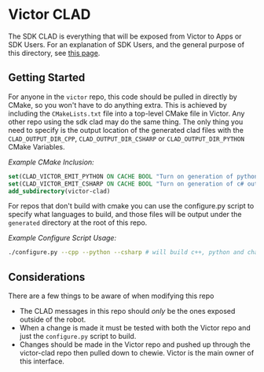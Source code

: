 # Victor CLAD

The SDK CLAD is everything that will be exposed from Victor to Apps or SDK Users. For an explanation of SDK Users, and the general purpose of this directory, see [this page](../docs/SDK/Victor+SDK+Design.md).

## Getting Started

For anyone in the `victor` repo, this code should be pulled in directly by CMake, so you won't have to do anything extra. This is achieved by including the `CMakeLists.txt` file into a top-level CMake file in Victor. Any other repo using the sdk clad may do the same thing. The only thing you need to specify is the output location of the generated clad files with the `CLAD_OUTPUT_DIR_CPP`, `CLAD_OUTPUT_DIR_CSHARP` or `CLAD_OUTPUT_DIR_PYTHON` CMake Variables.

_Example CMake Inclusion:_
``` cmake
set(CLAD_VICTOR_EMIT_PYTHON ON CACHE BOOL "Turn on generation of python output")
set(CLAD_VICTOR_EMIT_CSHARP ON CACHE BOOL "Turn on generation of c# output")
add_subdirectory(victor-clad)
```

For repos that don't build with cmake you can use the configure.py script to specify what languages to build, and those files will be output under the `generated` directory at the root of this repo. 

_Example Configure Script Usage:_
``` bash
./configure.py --cpp --python --csharp # will build c++, python and charp libraries
```

## Considerations

There are a few things to be aware of when modifying this repo

- The CLAD messages in this repo should _only_ be the ones exposed outside of the robot.
- When a change is made it must be tested with both the Victor repo and just the `configure.py` script to build.
- Changes should be made in the Victor repo and pushed up through the victor-clad repo then pulled down to chewie. Victor is the main owner of this interface.
